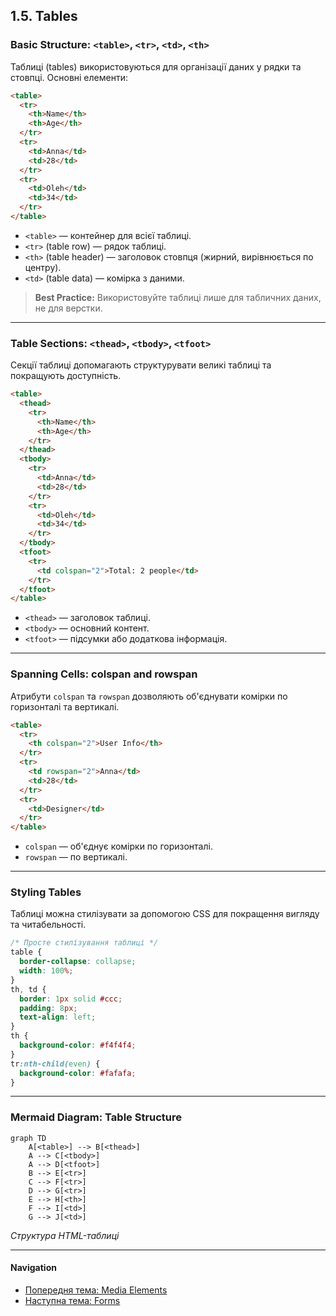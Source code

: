 ## 1.5. Tables

### Basic Structure: `<table>`, `<tr>`, `<td>`, `<th>`

Таблиці (tables) використовуються для організації даних у рядки та стовпці. Основні елементи:

```html
<table>
  <tr>
    <th>Name</th>
    <th>Age</th>
  </tr>
  <tr>
    <td>Anna</td>
    <td>28</td>
  </tr>
  <tr>
    <td>Oleh</td>
    <td>34</td>
  </tr>
</table>
```
- `<table>` — контейнер для всієї таблиці.
- `<tr>` (table row) — рядок таблиці.
- `<th>` (table header) — заголовок стовпця (жирний, вирівнюється по центру).
- `<td>` (table data) — комірка з даними.

> **Best Practice:** Використовуйте таблиці лише для табличних даних, не для верстки.

---

### Table Sections: `<thead>`, `<tbody>`, `<tfoot>`

Секції таблиці допомагають структурувати великі таблиці та покращують доступність.

```html
<table>
  <thead>
    <tr>
      <th>Name</th>
      <th>Age</th>
    </tr>
  </thead>
  <tbody>
    <tr>
      <td>Anna</td>
      <td>28</td>
    </tr>
    <tr>
      <td>Oleh</td>
      <td>34</td>
    </tr>
  </tbody>
  <tfoot>
    <tr>
      <td colspan="2">Total: 2 people</td>
    </tr>
  </tfoot>
</table>
```
- `<thead>` — заголовок таблиці.
- `<tbody>` — основний контент.
- `<tfoot>` — підсумки або додаткова інформація.

---

### Spanning Cells: colspan and rowspan

Атрибути `colspan` та `rowspan` дозволяють об'єднувати комірки по горизонталі та вертикалі.

```html
<table>
  <tr>
    <th colspan="2">User Info</th>
  </tr>
  <tr>
    <td rowspan="2">Anna</td>
    <td>28</td>
  </tr>
  <tr>
    <td>Designer</td>
  </tr>
</table>
```
- `colspan` — об'єднує комірки по горизонталі.
- `rowspan` — по вертикалі.

---

### Styling Tables

Таблиці можна стилізувати за допомогою CSS для покращення вигляду та читабельності.

```css
/* Просте стилізування таблиці */
table {
  border-collapse: collapse;
  width: 100%;
}
th, td {
  border: 1px solid #ccc;
  padding: 8px;
  text-align: left;
}
th {
  background-color: #f4f4f4;
}
tr:nth-child(even) {
  background-color: #fafafa;
}
```

---

### Mermaid Diagram: Table Structure

```mermaid
graph TD
    A[<table>] --> B[<thead>]
    A --> C[<tbody>]
    A --> D[<tfoot>]
    B --> E[<tr>]
    C --> F[<tr>]
    D --> G[<tr>]
    E --> H[<th>]
    F --> I[<td>]
    G --> J[<td>]
```
_Структура HTML-таблиці_

---

#### Navigation

- [Попередня тема: Media Elements](1.4-media-elements.md)
- [Наступна тема: Forms](#)
